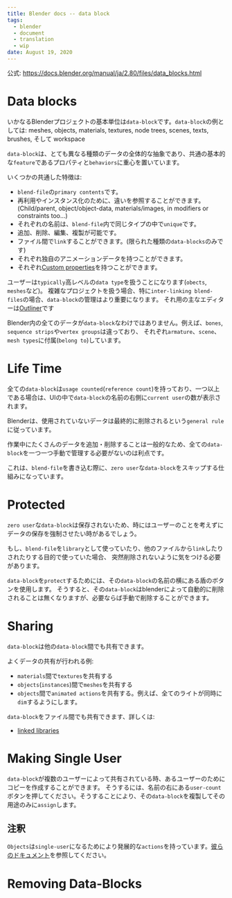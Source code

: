 ```yaml
---
title: Blender docs -- data block
tags:
  - blender
  - document
  - translation
  - wip
date: August 19, 2020
---
```



公式: <https://docs.blender.org/manual/ja/2.80/files/data_blocks.html>

# Data blocks

いかなるBlenderプロジェクトの基本単位は`data-block`です。`data-block`の例としては: meshes, objects, materials, textures, node trees, scenes, texts, brushes, そして workspace

`data-block`は、とても異なる種類のデータの全体的な抽象であり、共通の基本的な`feature`であるプロパティと`behaviors`に重心を置いています。

いくつかの共通した特徴は:

- `blend-file`の`primary contents`です。
- 再利用やインスタンス化のために、違いを参照することができます。(Child/parent, object/object-data, materials/images, in modifiers or constraints too...)
- それぞれの名前は、`blend-file`内で同じタイプの中で`unique`です。
- 追加、削除、編集、複製が可能です。
- ファイル間で`link`することができます。(限られた種類の`data-blocks`のみです)
- それぞれ独自のアニメーションデータを持つことができます。
- それぞれ[Custom properties](https://docs.blender.org/manual/ja/2.80/files/data_blocks.html#files-data-blocks-custom-properties)を持つことができます。

ユーザーは`typically`高レベルの`data type`を扱うことになります(`obects`, `meshes`など)。
複雑なプロジェクトを扱う場合、特に`inter-linking blend-files`の場合、`data-block`の管理はより重要になります。
それ用の主なエディターは[Outliner](https://docs.blender.org/manual/ja/2.80/editors/outliner.html)です

Blender内の全てのデータが`data-block`なわけではありません。例えば、`bones`, `sequence strips`や`vertex groups`は違っており、
それぞれ`armature`、`scene`、`mesh types`に付属(`belong to`)しています。


# Life Time

全ての`data-block`は`usage counted`(`reference count`)を持っており、一つ以上である場合は、UIの中で`data-block`の名前の右側に`current user`の数が表示されます。

Blenderは、使用されていないデータは最終的に削除されるという`general rule`に従っています。

作業中にたくさんのデータを追加・削除することは一般的なため、全ての`data-block`を一つ一つ手動で管理する必要がないのは利点です。

これは、`blend-file`を書き込む際に、`zero user`な`data-block`をスキップする仕組みになっています。


# Protected

`zero user`な`data-block`は保存されないため、時にはユーザーのことを考えずにデータの保存を強制させたい時があるでしょう。

もし、`blend-file`を`library`として使っていたり、他のファイルから`link`したりされたりする目的で使っていた場合、
突然削除されないように気をつける必要があります。

`data-block`を`protect`するためには、その`data-block`の名前の横にある盾のボタンを使用します。
そうすると、その`data-block`はblenderによって自動的に削除されることは無くなりますが、必要ならば手動で削除することができます。


# Sharing

`data-block`は他の`data-block`間でも共有できます。

よくデータの共有が行われる例:

- `materials`間で`textures`を共有する
- `objects`(`instances`)間で`meshes`を共有する
- `objects`間で`animated actions`を共有する。例えば、全てのライトが同時に`dim`するようにします。


`data-block`をファイル間でも共有できます、詳しくは:

- [linked libraries](https://docs.blender.org/manual/ja/2.80/files/linked_libraries.html)


# Making Single User

`data-block`が複数のユーザーによって共有されている時、あるユーザーのためにコピーを作成することができます。
そうするには、名前の右にある`user-count`ボタンを押してください。そうすることにより、その`data-block`を複製してその用途のみに`assign`します。

## 注釈

`Objects`は`single-user`になるためにより発展的な`actions`を持っています。[彼らのドキュメント](https://docs.blender.org/manual/ja/2.80/scene_layout/object/editing/duplication.html)を参照してください。

# Removing Data-Blocks


